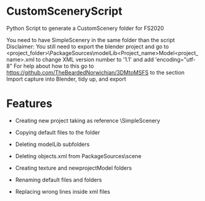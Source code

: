 # CustomSceneryScript
Python Script to generate a CustomScenery folder for FS2020

You need to have SimpleScenery in the same folder than the script
Disclaimer: You still need to export the blender project and go to 
<project_folder>\PackageSources\modelLib\<Project_name>Model\<project_name>.xml
to change XML version number to '1.1' and add 'encoding="utf-8"
For help about how to this go to https://github.com/TheBeardedNorwichian/3DMtoMSFS to the section
Import capture into Blender, tidy up, and export

# Features

- Creating new project taking as reference \SimpleScenery

- Copying default files to the folder

- Deleting modelLib subfolders

- Deleting objects.xml from PackageSources\scene

- Creating texture and newprojectModel folders

- Renaming default files and folders

- Replacing wrong lines inside xml files
